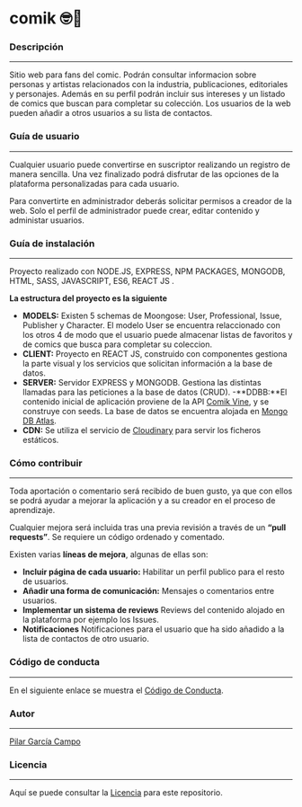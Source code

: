 # comik 🤓📖

### Descripción

---

Sitio web para fans del comic. Podrán consultar informacion sobre personas y artistas relacionados con la industria, publicaciones, editoriales y personajes. Además en su perfil podrán incluir sus intereses y un listado de comics que buscan para completar su colección. Los usuarios de la web pueden añadir a otros usuarios a su lista de contactos.

### Guía de usuario

---

Cualquier usuario puede convertirse en suscriptor realizando un registro de manera sencilla. Una vez finalizado podrá disfrutar de las opciones de la plataforma personalizadas para cada usuario.

Para convertirte en administrador deberás solicitar permisos a creador de la web. Solo el perfil de administrador puede crear, editar contenido y administar usuarios.

### Guía de instalación

---

Proyecto realizado con NODE.JS, EXPRESS, NPM PACKAGES, MONGODB, HTML, SASS, JAVASCRIPT, ES6, REACT JS .

**La estructura del proyecto es la siguiente**

- **MODELS:** Existen 5 schemas de Moongose: User, Professional, Issue, Publisher y Character. El modelo User se encuentra relaccionado con los otros 4 de modo que el usuario puede almacenar listas de favoritos y de comics que busca para completar su coleccion.
- **CLIENT:** Proyecto en REACT JS, construido con componentes gestiona la parte visual y los servicios que solicitan información a la base de datos.
- **SERVER:** Servidor EXPRESS y MONGODB. Gestiona las distintas llamadas para las peticiones a la base de datos (CRUD). -**DDBB:**El contenido inicial de aplicación proviene de la API [Comik Vine](https://comicvine.gamespot.com/api/), y se construye con seeds. La base de datos se encuentra alojada en [Mongo DB Atlas](https://www.mongodb.com/cloud/atlas).
- **CDN:** Se utiliza el servicio de [Cloudinary](https://cloudinary.com/) para servir los ficheros estáticos.

### Cómo contribuir

---

Toda aportación o comentario será recibido de buen gusto, ya que con ellos se podrá ayudar a mejorar la aplicación y a su creador en el proceso de aprendizaje.

Cualquier mejora será incluida tras una previa revisión a través de un **“pull requests”**. Se requiere un código ordenado y comentado.

Existen varias **líneas de mejora**, algunas de ellas son:

- **Incluir página de cada usuario:** Habilitar un perfil publico para el resto de usuarios.
- **Añadir una forma de comunicación:** Mensajes o comentarios entre usuarios.
- **Implementar un sistema de reviews** Reviews del contenido alojado en la plataforma por ejemplo los Issues.
- **Notificaciones** Notificaciones para el usuario que ha sido añadido a la lista de contactos de otro usuario.

### Código de conducta

---

En el siguiente enlace se muestra el [Código de Conducta](https://github.com/Cookin-Team/cookin/blob/master/CODE_OF_CONDUCT.md).

### Autor

---

[Pilar García Campo](https://www.linkedin.com/in/pilargarciacampo/)

### Licencia

---

Aquí se puede consultar la [Licencia](https://github.com/Cookin-Team/cookin/blob/master/LICENSE.md) para este repositorio.

